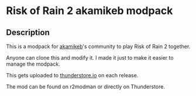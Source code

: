 # Risk of Rain 2 akamikeb modpack

## Description

This is a modpack for [akamikeb]()'s community to play Risk of Rain 2 together.

Anyone can clone this and modify it. I made it just to make it easier to manage the modpack.

This gets uploaded to [thunderstore.io](https://thunderstore.io) on each release.

The mod can be found on r2modman or directly on Thunderstore.
